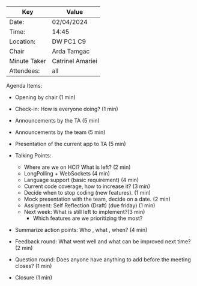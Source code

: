 | Key | Value            |
| --- |------------------|
| Date: | 02/04/2024       |
| Time: | 14:45            |
| Location: | DW PC1 C9        |
| Chair | Arda Tamgac      |
| Minute Taker | Catrinel Amariei |
| Attendees: | all              |

Agenda Items:
- Opening by chair (1 min)
- Check-in: How is everyone doing? (1 min)
- Announcements by the TA (5 min)
- Announcements by the team (5 min)
- Presentation of the current app to TA (5 min)
- Talking Points:
    - Where are we on HCI? What is left? (2 min)
    - LongPolling + WebSockets (4 min)
    - Language support (basic requirement) (4 min)
    - Current code coverage, how to increase it? (3 min)
    - Decide when to stop coding (new features). (1 min)
    - Mock presentation with the team, decide on a date. (2 min)
    - Assigment: Self Reflection (Draft) (due friday) (1 min)
    - Next week: What is still left to implement?(3 min)
        - Which features are we prioritizing the most?

- Summarize action points: Who , what , when? (4 min)
- Feedback round: What went well and what can be improved next time? (2 min)
- Question round: Does anyone have anything to add before the meeting closes? (1 min)
- Closure (1 min)